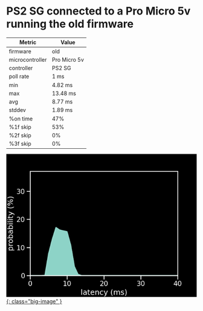 # PS2 SG connected to a Pro Micro 5v running the old firmware

| Metric          | Value        |
| --------------- | ------------ |
| firmware        | old          |
| microcontroller | Pro Micro 5v |
| controller      | PS2 SG       |
| poll rate       | 1 ms         |
| min             | 4.82 ms      |
| max             | 13.48 ms     |
| avg             | 8.77 ms      |
| stddev          | 1.89 ms      |
| %on time        | 47%          |
| %1f skip        | 53%          |
| %2f skip        | 0%           |
| %3f skip        | 0%           |

[![Graph](../../assets/images/results/ardwiino_ps2_guitar_micro_5v.png){: class="big-image" }](../../assets/images/results/ardwiino_ps2_guitar_micro_5v.png)

